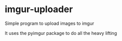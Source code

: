 # imgur-uploader
Simple program to upload images to imgur

It uses the pyimgur package to do all the heavy lifting
